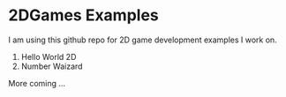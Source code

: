 # 2DGames Examples
I am using this github repo for 2D game development examples I work on.

1) Hello World 2D
2) Number Waizard

More coming ...
